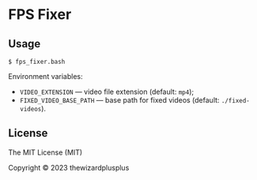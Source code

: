 # FPS Fixer

## Usage

```
$ fps_fixer.bash
```

Environment variables:

- `VIDEO_EXTENSION` &mdash; video file extension (default: `mp4`);
- `FIXED_VIDEO_BASE_PATH` &mdash; base path for fixed videos (default: `./fixed-videos`).

## License

The MIT License (MIT)

Copyright &copy; 2023 thewizardplusplus
